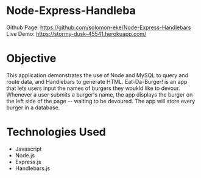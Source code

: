 # Node-Express-Handleba
Github Page: https://github.com/solomon-eke/Node-Express-Handlebars </br>
Live Demo: https://stormy-dusk-45541.herokuapp.com/

# Objective
This application demonstrates the use of Node and MySQL to query and route data, and Handlebars to generate HTML. Eat-Da-Burger! is an app that lets users input the names of burgers they woukld like to devour. Whenever a user submits a burger's name, the app displays the burger on the left side of the page -- waiting to be devoured. The app will store every burger in a database.

# Technologies Used
* Javascript
* Node.js
* Express.js
* Handlebars.js
